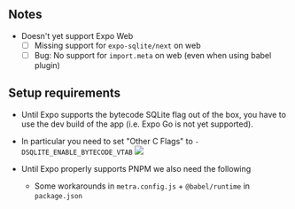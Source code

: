 ## Notes

- Doesn't yet support Expo Web
  - [ ] Missing support for `expo-sqlite/next` on web
  - [ ] Bug: No support for `import.meta` on web (even when using babel plugin)

## Setup requirements

- Until Expo supports the bytecode SQLite flag out of the box, you have to use the dev build of the app (i.e. Expo Go is not yet supported).
- In particular you need to set "Other C Flags" to `-DSQLITE_ENABLE_BYTECODE_VTAB`
  ![](https://i.imgur.com/juy2bjh.png)

- Until Expo properly supports PNPM we also need the following
  - Some workarounds in `metra.config.js` + `@babel/runtime` in `package.json`